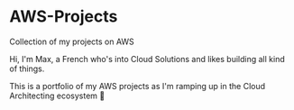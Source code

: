# AWS-Projects
Collection of my projects on AWS

Hi, I'm Max, a French who's into Cloud Solutions and likes building all kind of things.

This is a portfolio of my AWS projects as I'm ramping up in the Cloud Architecting ecosystem :raised_hands:

